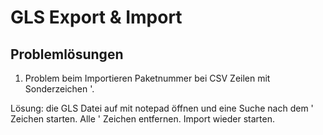 # GLS Export & Import #

## Problemlösungen ##
1. Problem beim Importieren Paketnummer bei CSV Zeilen mit Sonderzeichen '.

Lösung: die GLS Datei auf mit notepad öffnen und eine Suche nach dem ' Zeichen starten.
Alle ' Zeichen entfernen. Import wieder starten.